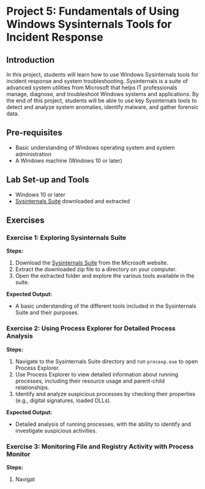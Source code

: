 # Project 5: Fundamentals of Using Windows Sysinternals Tools for Incident Response

## Introduction
In this project, students will learn how to use Windows Sysinternals tools for incident response and system troubleshooting. Sysinternals is a suite of advanced system utilities from Microsoft that helps IT professionals manage, diagnose, and troubleshoot Windows systems and applications. By the end of this project, students will be able to use key Sysinternals tools to detect and analyze system anomalies, identify malware, and gather forensic data.

## Pre-requisites
- Basic understanding of Windows operating system and system administration
- A Windows machine (Windows 10 or later)

## Lab Set-up and Tools
- Windows 10 or later
- [Sysinternals Suite](https://docs.microsoft.com/en-us/sysinternals/downloads/sysinternals-suite) downloaded and extracted

## Exercises

### Exercise 1: Exploring Sysinternals Suite

**Steps:**

1. Download the [Sysinternals Suite](https://docs.microsoft.com/en-us/sysinternals/downloads/sysinternals-suite) from the Microsoft website.
2. Extract the downloaded zip file to a directory on your computer.
3. Open the extracted folder and explore the various tools available in the suite.

**Expected Output:**
- A basic understanding of the different tools included in the Sysinternals Suite and their purposes.

### Exercise 2: Using Process Explorer for Detailed Process Analysis

**Steps:**

1. Navigate to the Sysinternals Suite directory and run `procexp.exe` to open Process Explorer.
2. Use Process Explorer to view detailed information about running processes, including their resource usage and parent-child relationships.
3. Identify and analyze suspicious processes by checking their properties (e.g., digital signatures, loaded DLLs).

**Expected Output:**
- Detailed analysis of running processes, with the ability to identify and investigate suspicious activities.

### Exercise 3: Monitoring File and Registry Activity with Process Monitor

**Steps:**

1. Navigat
